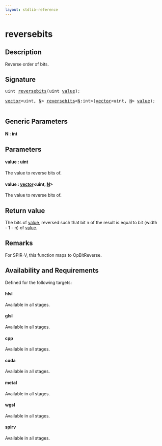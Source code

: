 ```yaml
---
layout: stdlib-reference
---
```


# reversebits

## Description

Reverse order of bits.



## Signature 

<pre>
<span class="code_keyword">uint</span> <a href="reversebits.md">reversebits</a>(<span class="code_keyword">uint</span> <a href="reversebits.md#decl-value" class="code_param">value</a>);

<a href="../types/vector/index.md" class="code_type">vector</a>&lt;<span class="code_keyword">uint</span>, <a href="reversebits.md#decl-N" class="code_var">N</a>&gt; <a href="reversebits.md">reversebits</a>&lt;<a href="reversebits.md#decl-N" class="code_var">N</a>:<span class="code_keyword">int</span>&gt;(<a href="../types/vector/index.md" class="code_type">vector</a>&lt;<span class="code_keyword">uint</span>, <a href="reversebits.md#decl-N" class="code_var">N</a>&gt; <a href="reversebits.md#decl-value" class="code_param">value</a>);

</pre>

## Generic Parameters

####  <a id="decl-N"></a>N  : int

## Parameters

####  <a id="decl-value"></a>value  : uint
The value to reverse bits of.

####  <a id="decl-value"></a>value  : [vector](../types/vector/index.md)\<uint, [N](../types/vector/index.md#decl-N)\>
The value to reverse bits of.


## Return value
The bits of <span class='code'><a href="reversebits.md#decl-value" class="code_param">value</a></span>, reversed such that bit n of the result is equal to bit (width - 1 - n) of <span class='code'><a href="reversebits.md#decl-value" class="code_param">value</a></span>.

## Remarks
For SPIR-V, this function maps to <span class='code'>OpBitReverse</span>.


## Availability and Requirements

Defined for the following targets:

#### hlsl
Available in all stages.

#### glsl
Available in all stages.

#### cpp
Available in all stages.

#### cuda
Available in all stages.

#### metal
Available in all stages.

#### wgsl
Available in all stages.

#### spirv
Available in all stages.




<script>
// Fix .md links to .html when on ReadTheDocs
if (window.location.hostname.includes('readthedocs') || 
    window.location.hostname.includes('rtfd.io')) {
  document.addEventListener('DOMContentLoaded', function() {
    const links = document.querySelectorAll('a');
    links.forEach(link => {
      if (link.getAttribute('href') && link.getAttribute('href').endsWith('.md')) {
        link.href = link.href.replace(/\.md($|#|\?)/, '.html$1');
      }
    });
  });
}
</script>
